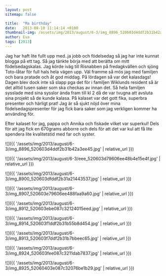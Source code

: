 ```yaml
---
layout: post
sitemap: false

title:  "Ma birthday"
date:   2013-08-10 11:14:14 +0100
thumbnail-img: /assets/img/2013/august/6-3/img_8896_520603d4ddf2b31b42a3ee45.jpg
author: Eva
tags: [2013]
---
```


Jag har haft lite fullt upp med..ja jobb och födelsedag så jag har inte kunnat blogga på ett tag. Så jag tänkte börja med att berätta om mitt födelsedagskalas. Jag körde iväg till Risnabben på fredagkvällen och sjöng Toto-låtar för full hals hela vägen upp. Väl framme så mös jag med familjen och bara pratade och åt god middag. På lördagen så var det kalasdags! Dagen blev dock inte så slapp pga det för i familjen Wiklunds resident så är det alltid tusen saker som ska checkas av innan det. Så hela familjen sysslade med sina sysslor ända fram till kl 2 då de var tvugna att avsluta sina projekt så de kunde kalasa. På kalaset var det gott fika, superbra presenter och härligt prat! Jag är så sjukt nöjd över mina födelsedagspresenter för jag fick bara saker som jag verkligen kommer ha använding för. 




Efter kalaset for jag, pappa och Annika och fiskade vilket var superkul! Dels för att jag fick en 670grams abborre och dels för att det var kul att få lite spendera lite kvalitetstid med far och syster.

![]({{ '/assets/img/2013/august/6-3/img_8896_520603d4ddf2b31b42a3ee45.jpg'  | relative_url }})

![]({{ '/assets/img/2013/august/6-3/eee_520603d79606ee48b4e15e4f.jpg'  | relative_url }})

![]({{ '/assets/img/2013/august/6-3/img_8900_520603dfddf2b31a21443537.jpg'  | relative_url }})

![]({{ '/assets/img/2013/august/6-3/img_8907_520603e79606ee488faa9a60.jpg'  | relative_url }})

![]({{ '/assets/img/2013/august/6-3/img_8912_520603ebe087c32124015eed.jpg'  | relative_url }})

![]({{ '/assets/img/2013/august/6-3/img_8914_520603f1ddf2b31b55b8d454.jpg'  | relative_url }})

![]({{ '/assets/img/2013/august/6-3/img_8913_520603f7ddf2b31b7bbeec65.jpg'  | relative_url }})

![]({{ '/assets/img/2013/august/6-3/img_8924_520603fee087c3211dab7837.jpg'  | relative_url }})

![]({{ '/assets/img/2013/august/6-3/img_8925_52060403e087c32076be1b29.jpg'  | relative_url }})

